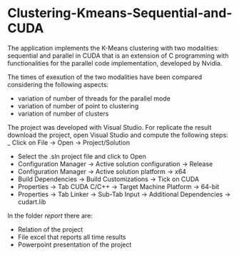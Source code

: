 # Clustering-Kmeans-Sequential-and-CUDA

The application implements the K-Means clustering with two modalities: sequential and parallel in CUDA that is an extension of C programming with functionalities for the parallel code implementation, developed by Nvidia.

The times of exexution of the two modalities have been compared considering the following aspects:
- variation of number of threads for the parallel mode
- variation of number of point to clustering
- variation of number of clusters

The project was developed with Visual Studio. For replicate the result download the project, open Visual Studio and compute the following steps:
_ Click on File -> Open -> Project/Solution
- Select the .sln project file and click to Open
- Configuration Manager -> Active solution configuration -> Release
- Configuration Manager -> Active solution platform -> x64
- Build Dependencies -> Build Customizations -> Tick on CUDA
- Properties -> Tab CUDA C/C++ -> Target Machine Platform -> 64-bit
- Properties -> Tab Linker -> Sub-Tab Input -> Additional Dependencies -> cudart.lib 

In the folder _report_ there are:
- Relation of the project
- File excel that reports all time results
- Powerpoint presentation of the project
